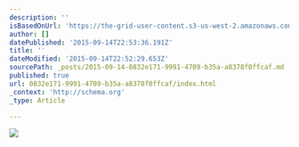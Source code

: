 ```yaml
---
description: ''
isBasedOnUrl: 'https://the-grid-user-content.s3-us-west-2.amazonaws.com/1110a1a0-36ca-4ea2-8e04-dd148fb7e428.jpg'
author: []
datePublished: '2015-09-14T22:53:36.191Z'
title: ''
dateModified: '2015-09-14T22:52:29.653Z'
sourcePath: _posts/2015-09-14-0832e171-9991-4709-b35a-a8378f0ffcaf.md
published: true
url: 0832e171-9991-4709-b35a-a8378f0ffcaf/index.html
_context: 'http://schema.org'
_type: Article

---
```

![](https://the-grid-user-content.s3-us-west-2.amazonaws.com/1110a1a0-36ca-4ea2-8e04-dd148fb7e428.jpg)